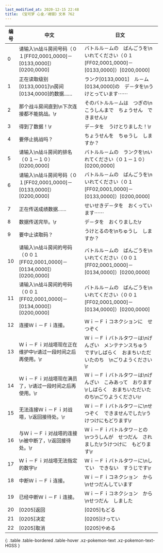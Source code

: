 ```yaml
---
last_modified_at: 2020-12-15 22:48
title: 《宝可梦 心金／魂银》文本 762
---
```

| 编号 | 中文 | 日文 |
| ---- | ---- | ---- |
| 0 | 请输入\n战斗房间号码（０１[FF02,0001,0000]－[0133,0000]）[0200,0000] | バトルル－ムの　ばんごうを\nいれてください（０１[FF02,0001,0000]－[0133,0000]）[0200,0000] |
| 1 | 正在读取级别[0133,0001]\n房间[0134,0000]的数据…… | ランク[0133,0001]　ル－ム[0134,0000]の　デ－タを\nうけとっています⋯⋯ |
| 2 | 那个战斗房间直到\n下次连接都不能挑战。\r | そのバトルル－ムは　つぎの\nこうしんまで　ちょうせん　できません\r |
| 3 | 得到了数据！\r | デ－タを　うけとりました！\r |
| 4 | 要停止挑战吗？ | ちょうせんを　ちゅうし　しますか？ |
| 5 | 请输入\n战斗房间的排名（０１－１０）[0200,0000] | バトルル－ムの　ランクを\nいれてください（０１－１０）[0200,0000] |
| 6 | 请输入\n战斗房间号码（０１[FF02,0001,0000]－[0133,0000]）[0200,0000] | バトルル－ムの　ばんごうを\nいれてください（０１[FF02,0001,0000]－[0133,0000]）[0200,0000] |
| 7 | 正在传送成绩数据…… | せいせきデ－タを　おくっています⋯⋯ |
| 8 | 数据传送完毕。\r | デ－タを　おくりました\r |
| 9 | 要中止读取码？ | うけとるのを\nちゅうし　しますか？ |
| 10 | 请输入\n战斗房间的号码（００１[FF02,0001,0000]－[0134,0000]）[0200,0000] | バトルル－ムの　ばんごうを\nいれてください（００１[FF02,0001,0000]－[0134,0000]）[0200,0000] |
| 11 | 请输入\n战斗房间的号码（００１[FF02,0001,0000]－[0134,0000]）[0200,0000] | バトルル－ムの　ばんごうを\nいれてください（００１[FF02,0001,0000]－[0134,0000]）[0200,0000] |
| 12 | 连接Ｗｉ－Ｆｉ连接。 | Ｗｉ－Ｆｉコネクションに　せつぞく |
| 13 | Ｗｉ－Ｆｉ对战塔现在正在维护中\r请过一段时间之后再使用。\r | Ｗｉ－Ｆｉバトルタワ－は\nげんざい　メンテナンスちゅう　です\rしばらく　おまちいただいたのち　\nごりようください\r |
| 14 | Ｗｉ－Ｆｉ对战塔现在满员了，\r请过一段时间之后再使用。\r | Ｗｉ－Ｆｉバトルタワ－は\nげんざい　こみあって　おります\rしばらく　おまちいただいたのち\nごりようください\r |
| 15 | 无法连接Ｗｉ－Ｆｉ对战塔，\r返回接待处。\r | Ｗｉ－Ｆｉバトルタワ－に\nせつぞく　できませんでした\rうけつけにもどります\r |
| 16 | 与Ｗｉ－Ｆｉ对战塔的连接\n被中断了，\r返回接待处。\r | Ｗｉ－Ｆｉバトルタワ－との　\nつうしんが　せつだん　されました\rうけつけに　もどります\r |
| 17 | Ｗｉ－Ｆｉ对战塔无法指定的数字\r | Ｗｉ－Ｆｉバトルタワ－に\nしてい　できない　すうじです\r |
| 18 | 中断Ｗｉ－Ｆｉ连接。 | Ｗｉ－Ｆｉコネクション　から\nせつだんしています |
| 19 | 已经中断Ｗｉ－Ｆｉ连接。 | Ｗｉ－Ｆｉコネクション　から\nせつだん　しました |
| 20 | [0205]返回 | [0205]もどる |
| 21 | [0205]决定 | [0205]けってい |
| 22 | [0205]取消 | [0205]やめる |
{: .table .table-bordered .table-hover .xz-pokemon-text .xz-pokemon-text-HGSS }